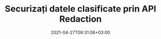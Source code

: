 ---
############################# Static ############################
layout: "product"
date: 2021-04-27T09:31:06+03:00
draft: false

product: "Redaction"
product_tag: "redaction"
platform: ".NET"
platform_tag: "net"

############################# Head ############################
head_title: "C# .NET Redaction API | Ascunde textul privat din PDF Word Excel Imagini"
head_description: "API-ul de redactare a documentelor pentru .NET. Redactați, ascundeți sau eliminați conținut sensibil din PDF, Microsoft Word, Excel, prezentări și imagini raster."

############################# Header ############################
title: "Securizați datele clasificate prin API Redaction"
description: "Redactați, ascundeți sau eliminați conținutul sensibil și metadatele din documente, foi de lucru, prezentări, PDF și fișiere imagine raster utilizând API .NET."
button:
    enable: true

############################# SubMenu ############################
submenu:
    enable: true
    
    left:
        img_alt: "GroupDocs.Redaction for .NET"
        image: "https://www.groupdocs.cloud/templates/groupdocs/images/product-logos/groupdocs-redaction-net.png"
        product: "GroupDocs.Redaction"
        platform: ".NET"

    middle:
        button:
            # button loop
            - link: "#overview"
              text: "Prezentare generală"

            # button loop
            - link: "#features"
              text: "Caracteristici"

            # button loop
            - link: "#support"
              text: "Suport"

            # button loop
            - link: "https://products.groupdocs.app/redaction"
              text: "Demo live"

            # button loop
            - link: "https://purchase.groupdocs.com/pricing/redaction/net"
              text: "Prețuri"

    right:
        link_download: "https://downloads.groupdocs.com/redaction"
        link_learn: "https://docs.groupdocs.com/redaction/net/"
        link_buy: "https://purchase.groupdocs.com"

############################# Overview ############################
overview:
    enable: true
    content: |
      GroupDocs.Redaction for .NET este o bibliotecă API care vă ajută să ștergeți date sensibile și clasificate din diferite formate de fișiere, cum ar fi Microsoft Word, Excel, PowerPoint și PDF. Interfața unică independentă de format a API-ului nostru Redaction acceptă redactarea de diferite tipuri, de exemplu, redactarea textului, redactarea metadatelor, redactarea adnotărilor și redactarea documentelor tabelare. GroupDocs.Redaction for .NET API vă permite, de asemenea, să redactați fișiere protejate prin parolă. Aveți permisiunea de a salva documentul în formatul său original, precum și de a crea un document igienizat PDF cu imagini raster ale paginilor originale.
    tabs:
      enable: true
      
      ## TAB ONE ##
      tab_one:
        description: |
          Mai jos este o prezentare generală a GroupDocs.Redaction pentru .NET:
      
        right:
          enable: true
          icon: "fab fa-html5"
          title: "Prezentare generală"
          content: |
            * Redactă text
            * Redactă metadate
            * Redact Adnotare
            * Redact document tabelar
            * Redactă fișiere protejate
            * Personalizare
      
      ## TAB TWO ##
      tab_two:
        description: |
          GroupDocs.Redaction pentru .NET suportă următoarele [formate de fișiere de documente](https://docs.groupdocs.com/redaction//supported-document-formats/) :net

        right:
          enable: true
          table:
            # table loop
            - title: "Redactează text, metadate și comentarii"
              content: |
                * **Word**: DOC, DOCX, DOT, ODT, DOTX, DOCM, DOTM, RTF
                * **Excel**: XLS, XLSX, XLT, XLTX, XLSM, XLTM, CSV
                * **PowerPoint**: PPT, PPTX, PPS, PPSX, POTX, PPTM, PPSM, POTM
                * **Aspect fix**: PDF
                * **Imagini raster**: JPG, BMP, PNG, GIF, TIFF

      ## TAB THREE ##
      tab_three:
        description: |
          GroupDocs.Redaction pentru .NET suportă următoarele sisteme de operare, cadre și manageri de pachete:
        
        left:
          enable: true
          table:
            # table loop
            - icon: "fab fa-windows"
              title: "Sisteme de operare"
              content: |
                * Windows Desktop
                * Windows Server
                * Windows Azure
                * Linux

            # table loop
            - icon: "fas fa-code"
              title: "Cadre acceptate"
              content: |
                * .NET Framework 2.0 sau mai mare
                * .NET Standard 2.0
                * .NET Core 2.0

        right:
          enable: true
          table:
            # table loop
            - icon: "fas fa-box"
              title: "Manager de pachete"
              content: |
                * NuGet

            # table loop
            - icon: "fas fa-tools"
              title: "Medii de dezvoltare"
              content: |
                * Microsoft Visual Studio
                * Xamarin.Android
                * Xamarin.IOS
                * Xamarin.Mac
                * MonoDevelop

############################# Features ############################
features:
    enable: true
    title: "GroupDocs.Redaction pentru .NET Caracteristici"

    feature:
      # feature loop
      - icon: "fas fa-copy"
        content: "Efectuați o căutare sensibilă la majuscule și minuscule pentru redactarea exactă a expresiei"

      # feature loop
      - icon: "fas fa-eye"
        content: "Utilizați caseta de culoare pentru a ascunde textul redactat în loc de înlocuirea șirului"

      # feature loop
      - icon: "fas fa-bolt"
        content: "Localizați și redactează orice text folosind căutarea regulată a expresiilor"
      
      # feature loop
      - icon: "fas fa-file-powerpoint"
        content: "Filtrați toate sau orice combinație de informații clasificate ale metadatelor din document"

      # feature loop
      - icon: "fas fa-code"
        content: "Ștergeți rapid informațiile complete de metadate ale unui anumit document"

      # feature loop
      - icon: "fas fa-cloud"
        content: "Setați un domeniu de redactare la o anumită foaie de lucru și/sau coloană în Excel"

      # feature loop
      - icon: "fas fa-remove-format"
        content: "Eliminați toate sau anumite comentarii și alte adnotări din document"

      # feature loop
      - icon: "fas fa-comment-slash"
        content: "Căutați și eliminați date sensibile din textul adnotării"

      # feature loop
      - icon: "fas fa-location-arrow"
        content: "Abilitatea de a lucra cu propriile formate și redacții"

      # feature loop
      - icon: "fas fa-border-all"
        content: "Suport pentru formatele de imagine raster și redacțiile regiunii imaginii"

      # feature loop
      - icon: "fas fa-wrench"
        content: "Specificați un set de reguli de redactare (politică) în fișierul XML"

      # feature loop
      - icon: "fas fa-columns"
        content: "Specificați intervalul de pagini și nivelul de conformitate PDF în timpul conversiei la PDF"

      # feature loop
      - icon: "fas fa-file-word"
        content: "Editarea sau ştergerea metadatelor EXIF din fişierele imagine"

      # feature loop
      - icon: "fas fa-envelope"
        content: "Redactează imagini încorporate în PDF, Word & Documente de prezentare"

      # feature loop
      - icon: "fas fa-print"
        content: "Salvarea unei politici de redactare ca fișier XML"

    more_feature:
      # more_feature_loop
      - title: "Redactați datele dvs. clasificate cu ușurință și control"
        content: |
          GroupDocs.Redaction for .NET API vă oferă control complet asupra modului în care doriți să ascundeți sau să ștergeți informațiile clasificate importante din documentul acceptat. Utilizarea API-ului nostru Redaction este destul de simplă și directă.  

          În exemplul următor, încărcăm un document acceptat, redactăm orice text, potrivind „2 cifre, spațiu sau nimic, 2 cifre, din nou spațiu și 6 cifre” (cum ar fi 12 34 567890) cu o casetă de culoare albastră folosind C#. Odată făcut acest lucru, salvează documentul în formatul său original, redenumindu-l cu un sufix adăugat „Redactat”:

          ```cs
          // Creați o instanță a clasei Redactor
          using (Redactor redactor = new Redactor("sample.docx"))
          {
            // Aplicați redactarea
            redactor.Apply(new RegexRedaction("\\d{2}\\s*\\d{2}[^\\d]*\\d{6}", new ReplacementOptions(System.Drawing.Color.Blue)));
            redactor.Save();
          }
          ```

############################# Support ############################
support:
    enable: true

############################# Solutions ############################
solutions:
    enable: true
    title: "GroupDocs.Redaction oferă API-uri de vizualizare a documentelor pentru alte medii de dezvoltare populare"

    solution:
        # solution loop
        - img_alt: "GroupDocs.Redaction for .NET"
          image: "/border/groupdocs-redaction-net.svg"
          product: "GroupDocs.Redaction"
          platform: ".NET"
          link: "/redaction/net/"

        # solution loop
        - img_alt: "GroupDocs.Redaction for Java"
          image: "/border/groupdocs-redaction-java.svg"
          product: "GroupDocs.Redaction"
          platform: "Java"
          link: "/redaction/java/"

############################# Back to top ###############################
back_to_top:
  enable: true
---